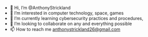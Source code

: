 - 👋 Hi, I’m @AnthonyStrickland
- 👀 I’m interested in computer technology, space, games
- 🌱 I’m currently learning cybersecurity practices and procedures, 
- 💞️ I’m looking to collaborate on any and everything possible
- 📫 How to reach me anthonystrickland26@gmail.com

<!---
AnthonyStrickland/AnthonyStrickland is a ✨ special ✨ repository because its `README.md` (this file) appears on your GitHub profile.
You can click the Preview link to take a look at your changes.
--->
